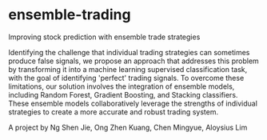 # ensemble-trading
Improving stock prediction with ensemble trade strategies

Identifying the challenge that individual trading strategies can sometimes produce false signals, we propose an approach that addresses this problem by transforming it into a machine learning supervised classification task, with the goal of identifying 'perfect' trading signals. To overcome these limitations, our solution involves the integration of ensemble models, including Random Forest, Gradient Boosting, and Stacking classifiers. These ensemble models collaboratively leverage the strengths of individual strategies to create a more accurate and robust trading system.

A project by Ng Shen Jie, Ong Zhen Kuang, Chen Mingyue, Aloysius Lim
